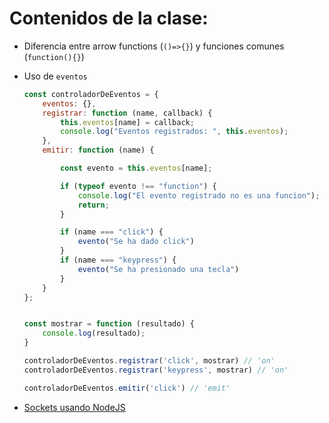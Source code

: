 # Contenidos de la clase:

* Diferencia entre arrow functions (`()=>{}`) y funciones comunes (`function(){}`)
* Uso de `eventos`
    ```javascript
    const controladorDeEventos = {
        eventos: {},
        registrar: function (name, callback) {
            this.eventos[name] = callback;
            console.log("Eventos registrados: ", this.eventos);
        },
        emitir: function (name) {

            const evento = this.eventos[name];

            if (typeof evento !== "function") {
                console.log("El evento registrado no es una funcion");
                return;
            }

            if (name === "click") {
                evento("Se ha dado click")
            }
            if (name === "keypress") {
                evento("Se ha presionado una tecla")
            }
        }
    };


    const mostrar = function (resultado) {
        console.log(resultado);
    }

    controladorDeEventos.registrar('click', mostrar) // 'on'
    controladorDeEventos.registrar('keypress', mostrar) // 'on'

    controladorDeEventos.emitir('click') // 'emit'
    ```

* [Sockets usando NodeJS](./sockets.md)
